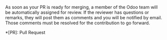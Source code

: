 As soon as your PR is ready for merging, a member of the Odoo team will be
automatically assigned for review. If the reviewer has questions or remarks,
they will post them as comments and you will be notified by email. Those
comments must be resolved for the contribution to go forward.

  *[PR]: Pull Request

